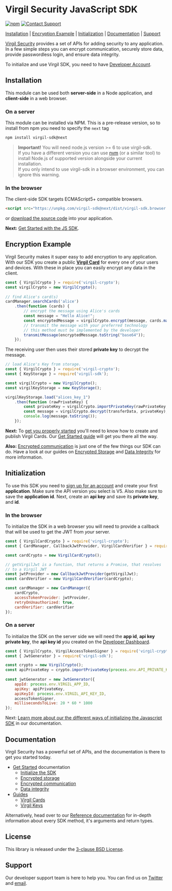 # Virgil Security JavaScript SDK

[![npm](https://img.shields.io/npm/v/virgil-sdk/next.svg)][npmjs]
[![Contact Support](https://img.shields.io/badge/contact-support-yellow.svg)][support]

[Installation](#installation) | [Encryption Example](#encryption-example) | [Initialization](#initialization) | [Documentation](#documentation) | [Support](#support)

[Virgil Security](https://virgilsecurity.com) provides a set of APIs for adding security to any application. In a few simple steps you can encrypt communication, securely store data, provide passwordless login, and ensure data integrity.

To initialize and use Virgil SDK, you need to have [Developer Account](https://dashboard.virgilsecurity.com).

## Installation

This module can be used both __server-side__ in a Node application, and __client-side__ in a web browser.

### On a server

This module can be installed via NPM. This is a pre-release version, so to install from npm you need to 
specify the `next` tag

```sh
npm install virgil-sdk@next
```

> **Important!** You will need node.js version >= 6 to use virgil-sdk.  
If you have a different version you can use [nvm](https://github.com/creationix/nvm) 
(or a similar tool) to install Node.js of supported version alongside your current installation.  
If you only intend to use virgil-sdk in a browser environment, you can ignore this warning.

### In the browser

The client-side SDK targets ECMAScript5+ compatible browsers.

```html
<script src="https://unpkg.com/virgil-sdk@next/dist/virgil-sdk.browser.umd.min.js"></script>
```

or [download the source code](https://github.com/VirgilSecurity/virgil-sdk-javascript/releases) into your application.

__Next:__ [Get Started with the JS SDK][js_getstarted].

## Encryption Example

Virgil Security makes it super easy to add encryption to any application. With our SDK you create a public [__Virgil Card__][glossary_virgil_card] for every one of your users and devices. With these in place you can easily encrypt any data in the client.

```js
const { VirgilCrypto } = require('virgil-crypto');
const virgilCrypto = new VirgilCrypto();
 
// find Alice's card(s)
cardManager.searchCards('alice')
	.then(function (cards) {
		// encrypt the message using Alice's cards
        const message = "Hello Alice!";
		const encryptedMessage = virgilCrypto.encrypt(message, cards.map(function () { return card.publicKey; }));
		// transmit the message with your preferred technology
		// this method must be implemented by the developer
		transmitMessage(encryptedMessage.toString("base64"));
	});
```

The receiving user then uses their stored __private key__ to decrypt the message.


```js
// load Alice's Key from storage.
const { VirgilCrypto } = require('virgil-crypto');
const { KeyStorage } = require('virgil-sdk');

const virgilCrypto = new VirgilCrypto();
const virgilKeyStorage = new KeyStorage();

virgilKeyStorage.load("alices_key_1")
	.then(function (rawPrivateKey) {
		const privateKey = virgilCrypto.importPrivateKey(rawPrivateKey, "alices_password");
		const message = virgilCrypto.decrypt(transferData, privateKey);
		console.log(message.toString());
	});
```

__Next:__ To [get you properly started][_guides_virgil_cards] you'll need to know how to create and publish Virgil Cards. Our [Get Started guide][_guides_virgil_cards] will get you there all the way.

__Also:__ [Encrypted communication][js_getstarted_encrypted_comms] is just one of the few things our SDK can do. Have a look at our guides on  [Encrypted Storage][js_getstarted_storage] and [Data Integrity][js_getstarted_data_integrity] for more information.


## Initialization

To use this SDK you need to [sign up for an account](https://dashboard.virgilsecurity.com/signup) and create your first __application__. 
Make sure the API version you select is V5. Also make sure to save the __application id__. Next, create an __api key__ 
and save its __private key__, and __id__. 

### In the browser

To initialize the SDK in a web browser you will need to provide a callback that will be used to get the JWT from _your_ 
 server.

```js
const { VirgilCardCrypto } = require('virgil-crypto');
const { CardManager, CallbackJwtProvider, VirgilCardVerifier } = require('virgil-sdk');

const cardCrypto = new VirgilCardCrypto();

// getVirgilJwt is a function, that returns a Promise, that resolves
// to a Virgil JWT
const jwtProvider = new CallbackJwtProvider(getVirgilJwt);
const cardVerifier = new VirgilCardVerifier(cardCrypto);

const cardManager = new CardManager({
	cardCrypto,
	accessTokenProvider: jwtProvider,
	retryOnUnauthorized: true,
	cardVerifier: cardVerifier
});
```

### On a server

To initialize the SDK on the server side we will need the __app id__, __api key private key__, the __api key id__ 
you created on the [Developer Dashboard](https://developer.virgilsecurity.com/account/dashboard).

```javascript
const { VirgilCrypto, VirgilAccessTokenSigner } = require('virgil-crypto');
const { JwtGenerator } = require('virgil-sdk');

const crypto = new VirgilCrypto();
const apiPrivateKey = crypto.importPrivateKey(process.env.API_PRIVATE_KEY);
	
const jwtGenerator = new JwtGenerator({
	appId: process.env.VIRGIL_APP_ID,
	apiKey: apiPrivateKey,
	apiKeyId: process.env.VIRGIL_API_KEY_ID,
	accessTokenSigner,
	millisecondsToLive: 20 * 60 * 1000
});
```

Next: [Learn more about our the different ways of initializing the Javascript SDK][js_guides_initialization] in our documentation.

## Documentation

Virgil Security has a powerful set of APIs, and the documentation is there to get you started today.

* [Get Started][js_getstarted] documentation
  * [Initialize the SDK][js_guides_initialize_root]
  * [Encrypted storage][js_getstarted_storage]
  * [Encrypted communication][js_getstarted_encrypted_comms]
  * [Data integrity][js_getstarted_data_integrity]
* [Guides][_guides]
  * [Virgil Cards][_guides_virgil_cards]
  * [Virgil Keys][_guides_virgil_keys]

Alternatively, head over to our [Reference documentation](#reference_docs) for in-depth information about every SDK method, it's arguments and return types.

## License

This library is released under the [3-clause BSD License](LICENSE).

## Support

Our developer support team is here to help you. You can find us on [Twitter](https://twitter.com/virgilsecurity) and [email](support).

[support]: mailto:support@VirgilSecurity.com
[js_getstarted]: https://developer.virgilsecurity.com/docs/use-cases
[js_getstarted_encrypted_comms]: https://developer.virgilsecurity.com/docs/javascript/use-cases/v5/encrypted-communication
[js_getstarted_storage]: https://developer.virgilsecurity.com/docs/javascript/use-cases/v5/encrypted-storage
[js_getstarted_data_integrity]: https://developer.virgilsecurity.com/docs/javascript/use-cases/v5/data-integrity
[js_guides_initialization]: https://developer.virgilsecurity.com/docs/javascript/how-to/setup/v5/install-sdk
[js_guides_initialize_root]: https://developer.virgilsecurity.com/docs/how-to#sdk-configuration
[_guides]: https://developer.virgilsecurity.com/docs/how-to
[_guides_virgil_cards]: https://developer.virgilsecurity.com/docs/how-to#public-key-management
[_guides_virgil_keys]: https://developer.virgilsecurity.com/docs/how-to#cryptography
[npmjs]: https://www.npmjs.com/package/virgil-sdk
[glossary_virgil_card]: https://developer.virgilsecurity.com/docs/glossary#virgil-card
